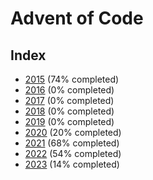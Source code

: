 # Advent of Code

## Index

-   [2015](2015/README.md) (74% completed)
-   [2016](2016/README.md) (0% completed)
-   [2017](2017/README.md) (0% completed)
-   [2018](2018/README.md) (0% completed)
-   [2019](2019/README.md) (0% completed)
-   [2020](2020/README.md) (20% completed)
-   [2021](2021/README.md) (68% completed)
-   [2022](2022/README.md) (54% completed)
-   [2023](2023/README.md) (14% completed)
